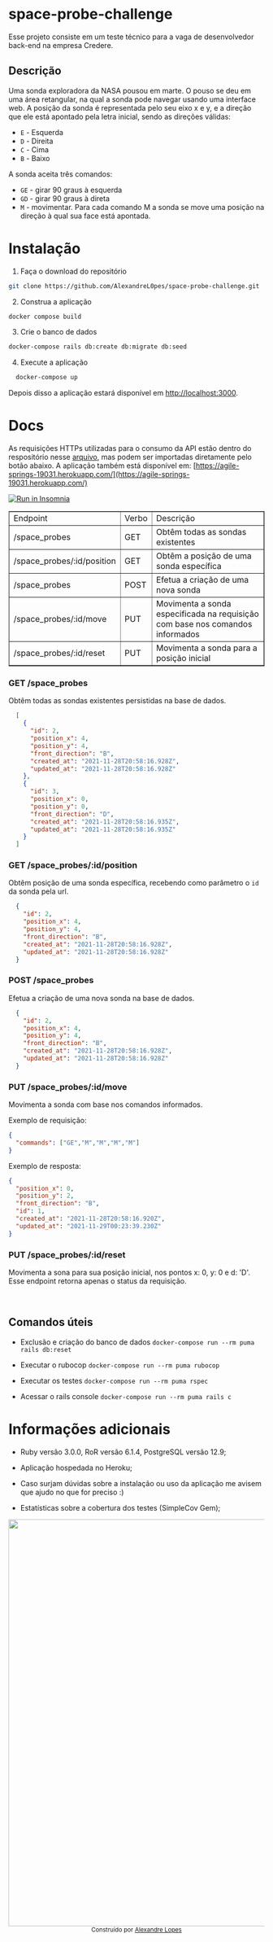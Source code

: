 # space-probe-challenge

Esse projeto consiste em um teste técnico para a vaga de desenvolvedor back-end na empresa Credere.

## Descrição

Uma sonda exploradora da NASA pousou em marte. O pouso se deu em uma área retangular, na qual a sonda pode navegar usando uma interface web. A posição da sonda é representada pelo seu eixo x e y, e a direção que ele está apontado pela letra inicial, sendo as direções válidas:

- `E` - Esquerda
- `D` - Direita
- `C` - Cima
- `B` - Baixo

A sonda aceita três comandos:

- `GE` - girar 90 graus à esquerda
- `GD` - girar 90 graus à direta
- `M` - movimentar. Para cada comando M a sonda se move uma posição na direção à qual sua face está apontada.

# Instalação

1. Faça o download do repositório

```sh
git clone https://github.com/AlexandreL0pes/space-probe-challenge.git
```

2. Construa a aplicação

```sh
docker compose build
```

3. Crie o banco de dados

```sh
docker-compose rails db:create db:migrate db:seed
```

4. Execute a aplicação

```sh
  docker-compose up
```

Depois disso a aplicação estará disponível em [http://localhost:3000](http://localhost:3000).

# Docs

As requisições HTTPs utilizadas para o consumo da API estão dentro do respositório nesse [arquivo](.github/Insomnia_2021-11-28.json), mas podem ser importadas diretamente pelo botão abaixo. A aplicação também está disponível em: [https://agile-springs-19031.herokuapp.com/](https://agile-springs-19031.herokuapp.com/)
<br>

<div align="left">
  <a href="https://insomnia.rest/run/?label=Space%20Probe%20Challenge&uri=https%3A%2F%2Fgithub.com%2FAlexandreL0pes%2Fspace-probe-challenge%2Fblob%2Fmain%2F.github%2FInsomnia_2021-11-28.json" target="_blank"><img src="https://insomnia.rest/images/run.svg" alt="Run in Insomnia"></a>
</div>

<table border="1">
    <tr>
      <td>Endpoint</td>
      <td>Verbo</td>
      <td>Descrição</td>
    </tr>
  <tbody>
    <tr>
      <td>/space_probes</td>
      <td>GET</td>
      <td>Obtêm todas as sondas existentes</td>
    </tr>
    <tr>
      <td>/space_probes/:id/position</td>
      <td>GET</td>
      <td>Obtêm a posição de uma sonda específica</td>
    </tr>
    <tr>
      <td>/space_probes</td>
      <td>POST</td>
      <td>Efetua a criação de uma nova sonda</td>
    </tr> 
    <tr>
      <td>/space_probes/:id/move</td>
      <td>PUT</td>
      <td>Movimenta a sonda especificada na requisição <br>com base nos comandos informados</td>
    </tr>
    <tr>
      <td>/space_probes/:id/reset</td>
      <td>PUT</td>
      <td>Movimenta a sonda para a posição inicial</td>
    </tr>
  </tbody>
</table>
  
### GET /space_probes 
Obtêm todas as sondas existentes persistidas na base de dados.
```json
  [
    {
      "id": 2,
      "position_x": 4,
      "position_y": 4,
      "front_direction": "B",
      "created_at": "2021-11-28T20:58:16.928Z",
      "updated_at": "2021-11-28T20:58:16.928Z"
    },
    {
      "id": 3,
      "position_x": 0,
      "position_y": 0,
      "front_direction": "D",
      "created_at": "2021-11-28T20:58:16.935Z",
      "updated_at": "2021-11-28T20:58:16.935Z"
    }
  ]
```
### GET /space_probes/:id/position
Obtêm posição de uma sonda específica, recebendo como parâmetro o `id` da sonda pela url.
```json
  {
    "id": 2,
    "position_x": 4,
    "position_y": 4,
    "front_direction": "B",
    "created_at": "2021-11-28T20:58:16.928Z",
    "updated_at": "2021-11-28T20:58:16.928Z"
  }
```

### POST /space_probes
Efetua a criação de uma nova sonda na base de dados.
```json
  {
    "id": 2,
    "position_x": 4,
    "position_y": 4,
    "front_direction": "B",
    "created_at": "2021-11-28T20:58:16.928Z",
    "updated_at": "2021-11-28T20:58:16.928Z"
  }
```

### PUT /space_probes/:id/move
Movimenta a sonda com base nos comandos informados.

Exemplo de requisição:
```json 
{
  "commands": ["GE","M","M","M","M"]
}
```

Exemplo de resposta:
```json
{
  "position_x": 0,
  "position_y": 2,
  "front_direction": "B",
  "id": 1,
  "created_at": "2021-11-28T20:58:16.920Z",
  "updated_at": "2021-11-29T00:23:39.230Z"
}
```
### PUT /space_probes/:id/reset
Movimenta a sona para sua posição inicial, nos pontos x: 0, y: 0 e d: 'D'. Esse endpoint retorna apenas o status da requisição.

<br>

## Comandos úteis

- Exclusão e criação do banco de dados
  `docker-compose run --rm puma rails db:reset`

- Executar o rubocop
  `docker-compose run --rm puma rubocop`

- Executar os testes
  `docker-compose run --rm puma rspec`

- Acessar o rails console
  `docker-compose run --rm puma rails c`

# Informações adicionais

- Ruby versão 3.0.0, RoR versão 6.1.4, PostgreSQL versão 12.9;

- Aplicação hospedada no Heroku;

- Caso surjam dúvidas sobre a instalação ou uso da aplicação me avisem que ajudo no que for preciso :)

- Estatísticas sobre a cobertura dos testes (SimpleCov Gem);

<div align="center">
  <image align="center" src=".github/code-coverage.png" width="800px">
</div>

<div align="center">
  <sub>Construído por
    <a href="https://github.com/AlexandreL0pes">Alexandre Lopes</a>
  </sub>
</div>
